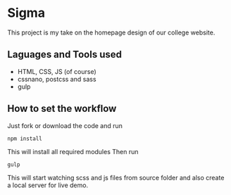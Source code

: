 # Sigma
This project is my take on the homepage design of our college website.

## Laguages and Tools used
- HTML, CSS, JS (of course)
- cssnano, postcss and sass
- gulp

## How to set the workflow
Just fork or download the code and run
```
npm install
```
This will install all required modules
Then run
```
gulp
```
This will start watching scss and js files from source folder and also create a local server for live demo.
